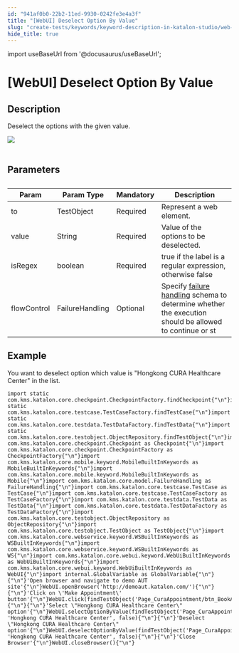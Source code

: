 ```yaml
---
id: "941af0b0-22b2-11ed-9930-0242fe3e4a3f"
title: "[WebUI] Deselect Option By Value"
slug: "create-tests/keywords/keyword-description-in-katalon-studio/web-ui-keywords/webui-deselect-option-by-value"
hide_title: true
---
```

import useBaseUrl from '@docusaurus/useBaseUrl';


# <a id="id_0" class="anchor_top_offset"/><a id="ariaid-title1" class="anchor_top_offset"/>[WebUI] Deselect Option By Value


## <a id="id_0__id_1" class="anchor_top_offset"/>Description

              
<p xmlns="http://www.w3.org/1999/xhtml" className="p">Deselect the options with the given value.</p> 
      
<p xmlns="http://www.w3.org/1999/xhtml" className="p">   <img className="image" src={useBaseUrl("https://github.com/katalon-studio/docs-images/raw/master/katalon-studio/docs/webui-deselect-option-by-value/image2017-3-1-153A103A55.png")} /><br /><br /> </p> 
      

## <a id="id_0__id_2" class="anchor_top_offset"/>Parameters

              
<table xmlns="http://www.w3.org/1999/xhtml" className="table anchor_top_offset" id="id_0__9d7d5f12-ba12-4f00-a849-f280722a1df2"><caption /><thead className="thead"><tr className><th className="entry anchor_top_offset" id="id_0__9d7d5f12-ba12-4f00-a849-f280722a1df2__entry__1">Param</th><th className="entry anchor_top_offset" id="id_0__9d7d5f12-ba12-4f00-a849-f280722a1df2__entry__2">Param Type</th><th className="entry anchor_top_offset" id="id_0__9d7d5f12-ba12-4f00-a849-f280722a1df2__entry__3">Mandatory</th><th className="entry anchor_top_offset" id="id_0__9d7d5f12-ba12-4f00-a849-f280722a1df2__entry__4">Description</th></tr></thead><tbody className="tbody"><tr className><td className="entry" headers="id_0__9d7d5f12-ba12-4f00-a849-f280722a1df2__entry__1 id_0__9d7d5f12-ba12-4f00-a849-f280722a1df2__entry__2 id_0__9d7d5f12-ba12-4f00-a849-f280722a1df2__entry__3 id_0__9d7d5f12-ba12-4f00-a849-f280722a1df2__entry__4 ">to</td><td className="entry" headers="id_0__9d7d5f12-ba12-4f00-a849-f280722a1df2__entry__1 id_0__9d7d5f12-ba12-4f00-a849-f280722a1df2__entry__2 id_0__9d7d5f12-ba12-4f00-a849-f280722a1df2__entry__3 id_0__9d7d5f12-ba12-4f00-a849-f280722a1df2__entry__4 ">TestObject</td><td className="entry" headers="id_0__9d7d5f12-ba12-4f00-a849-f280722a1df2__entry__1 id_0__9d7d5f12-ba12-4f00-a849-f280722a1df2__entry__2 id_0__9d7d5f12-ba12-4f00-a849-f280722a1df2__entry__3 id_0__9d7d5f12-ba12-4f00-a849-f280722a1df2__entry__4 ">Required</td><td className="entry" headers="id_0__9d7d5f12-ba12-4f00-a849-f280722a1df2__entry__1 id_0__9d7d5f12-ba12-4f00-a849-f280722a1df2__entry__2 id_0__9d7d5f12-ba12-4f00-a849-f280722a1df2__entry__3 id_0__9d7d5f12-ba12-4f00-a849-f280722a1df2__entry__4 ">Represent a web element.</td></tr><tr className><td className="entry" headers="id_0__9d7d5f12-ba12-4f00-a849-f280722a1df2__entry__1 id_0__9d7d5f12-ba12-4f00-a849-f280722a1df2__entry__2 id_0__9d7d5f12-ba12-4f00-a849-f280722a1df2__entry__3 id_0__9d7d5f12-ba12-4f00-a849-f280722a1df2__entry__4 ">value</td><td className="entry" headers="id_0__9d7d5f12-ba12-4f00-a849-f280722a1df2__entry__1 id_0__9d7d5f12-ba12-4f00-a849-f280722a1df2__entry__2 id_0__9d7d5f12-ba12-4f00-a849-f280722a1df2__entry__3 id_0__9d7d5f12-ba12-4f00-a849-f280722a1df2__entry__4 ">String</td><td className="entry" headers="id_0__9d7d5f12-ba12-4f00-a849-f280722a1df2__entry__1 id_0__9d7d5f12-ba12-4f00-a849-f280722a1df2__entry__2 id_0__9d7d5f12-ba12-4f00-a849-f280722a1df2__entry__3 id_0__9d7d5f12-ba12-4f00-a849-f280722a1df2__entry__4 ">Required</td><td className="entry" headers="id_0__9d7d5f12-ba12-4f00-a849-f280722a1df2__entry__1 id_0__9d7d5f12-ba12-4f00-a849-f280722a1df2__entry__2 id_0__9d7d5f12-ba12-4f00-a849-f280722a1df2__entry__3 id_0__9d7d5f12-ba12-4f00-a849-f280722a1df2__entry__4 ">Value of the options to be deselected.</td></tr><tr className><td className="entry" headers="id_0__9d7d5f12-ba12-4f00-a849-f280722a1df2__entry__1 id_0__9d7d5f12-ba12-4f00-a849-f280722a1df2__entry__2 id_0__9d7d5f12-ba12-4f00-a849-f280722a1df2__entry__3 id_0__9d7d5f12-ba12-4f00-a849-f280722a1df2__entry__4 ">isRegex</td><td className="entry" headers="id_0__9d7d5f12-ba12-4f00-a849-f280722a1df2__entry__1 id_0__9d7d5f12-ba12-4f00-a849-f280722a1df2__entry__2 id_0__9d7d5f12-ba12-4f00-a849-f280722a1df2__entry__3 id_0__9d7d5f12-ba12-4f00-a849-f280722a1df2__entry__4 ">boolean</td><td className="entry" headers="id_0__9d7d5f12-ba12-4f00-a849-f280722a1df2__entry__1 id_0__9d7d5f12-ba12-4f00-a849-f280722a1df2__entry__2 id_0__9d7d5f12-ba12-4f00-a849-f280722a1df2__entry__3 id_0__9d7d5f12-ba12-4f00-a849-f280722a1df2__entry__4 ">Required</td><td className="entry" headers="id_0__9d7d5f12-ba12-4f00-a849-f280722a1df2__entry__1 id_0__9d7d5f12-ba12-4f00-a849-f280722a1df2__entry__2 id_0__9d7d5f12-ba12-4f00-a849-f280722a1df2__entry__3 id_0__9d7d5f12-ba12-4f00-a849-f280722a1df2__entry__4 ">true if the label is a regular expression, otherwise false</td></tr><tr className><td className="entry" headers="id_0__9d7d5f12-ba12-4f00-a849-f280722a1df2__entry__1 id_0__9d7d5f12-ba12-4f00-a849-f280722a1df2__entry__2 id_0__9d7d5f12-ba12-4f00-a849-f280722a1df2__entry__3 id_0__9d7d5f12-ba12-4f00-a849-f280722a1df2__entry__4 ">flowControl</td><td className="entry" headers="id_0__9d7d5f12-ba12-4f00-a849-f280722a1df2__entry__1 id_0__9d7d5f12-ba12-4f00-a849-f280722a1df2__entry__2 id_0__9d7d5f12-ba12-4f00-a849-f280722a1df2__entry__3 id_0__9d7d5f12-ba12-4f00-a849-f280722a1df2__entry__4 ">FailureHandling</td><td className="entry" headers="id_0__9d7d5f12-ba12-4f00-a849-f280722a1df2__entry__1 id_0__9d7d5f12-ba12-4f00-a849-f280722a1df2__entry__2 id_0__9d7d5f12-ba12-4f00-a849-f280722a1df2__entry__3 id_0__9d7d5f12-ba12-4f00-a849-f280722a1df2__entry__4 ">Optional</td><td className="entry" headers="id_0__9d7d5f12-ba12-4f00-a849-f280722a1df2__entry__1 id_0__9d7d5f12-ba12-4f00-a849-f280722a1df2__entry__2 id_0__9d7d5f12-ba12-4f00-a849-f280722a1df2__entry__3 id_0__9d7d5f12-ba12-4f00-a849-f280722a1df2__entry__4 ">Specify <a className="xref" href="/maintain/configure-failure-handling-settings-in-katalon-studio">failure handling</a> schema to         determine whether the execution should be allowed to continue or         st</td></tr></tbody></table> 
      

## <a id="id_0__id_3" class="anchor_top_offset"/>Example

              
<p xmlns="http://www.w3.org/1999/xhtml" className="p">You want to deselect option which value is "Hongkong CURA   Healthcare Center" in the list.</p> 
              
<pre xmlns="http://www.w3.org/1999/xhtml" className="pre codeblock"><code>import static com.kms.katalon.core.checkpoint.CheckpointFactory.findCheckpoint{"\n"}import static com.kms.katalon.core.testcase.TestCaseFactory.findTestCase{"\n"}import static com.kms.katalon.core.testdata.TestDataFactory.findTestData{"\n"}import static com.kms.katalon.core.testobject.ObjectRepository.findTestObject{"\n"}import com.kms.katalon.core.checkpoint.Checkpoint as Checkpoint{"\n"}import com.kms.katalon.core.checkpoint.CheckpointFactory as CheckpointFactory{"\n"}import com.kms.katalon.core.mobile.keyword.MobileBuiltInKeywords as MobileBuiltInKeywords{"\n"}import com.kms.katalon.core.mobile.keyword.MobileBuiltInKeywords as Mobile{"\n"}import com.kms.katalon.core.model.FailureHandling as FailureHandling{"\n"}import com.kms.katalon.core.testcase.TestCase as TestCase{"\n"}import com.kms.katalon.core.testcase.TestCaseFactory as TestCaseFactory{"\n"}import com.kms.katalon.core.testdata.TestData as TestData{"\n"}import com.kms.katalon.core.testdata.TestDataFactory as TestDataFactory{"\n"}import com.kms.katalon.core.testobject.ObjectRepository as ObjectRepository{"\n"}import com.kms.katalon.core.testobject.TestObject as TestObject{"\n"}import com.kms.katalon.core.webservice.keyword.WSBuiltInKeywords as WSBuiltInKeywords{"\n"}import com.kms.katalon.core.webservice.keyword.WSBuiltInKeywords as WS{"\n"}import com.kms.katalon.core.webui.keyword.WebUiBuiltInKeywords as WebUiBuiltInKeywords{"\n"}import com.kms.katalon.core.webui.keyword.WebUiBuiltInKeywords as WebUI{"\n"}import internal.GlobalVariable as GlobalVariable{"\n"}{"\n"}'Open browser and navigate to demo AUT site'{"\n"}WebUI.openBrowser('http://demoaut.katalon.com/'){"\n"}{"\n"}'Click on \'Make Appointment\' button'{"\n"}WebUI.click(findTestObject('Page_CuraAppointment/btn_BookAppointment')){"\n"}{"\n"}'Select \"Hongkong CURA Healthcare Center\" option'{"\n"}WebUI.selectOptionByValue(findTestObject('Page_CuraAppointment/lst_Facility'), 'Hongkong CURA Healthcare Center', false){"\n"}{"\n"}'Deselect \"Hongkong CURA Healthcare Center\" option'{"\n"}WebUI.deselectOptionByValue(findTestObject('Page_CuraAppointment/lst_Facility'), 'Hongkong CURA Healthcare Center', false){"\n"}{"\n"}'Close Browser'{"\n"}WebUI.closeBrowser(){"\n"}</code></pre> 
            
